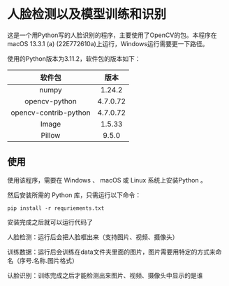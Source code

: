 # 人脸检测以及模型训练和识别

这是一个用Python写的人脸识别的程序，主要使用了OpenCV的包。本程序在macOS 13.3.1 (a) (22E772610a)上运行，Windows运行需要更一下路径。

使用的Python版本为3.11.2，软件包的版本如下：

|          软件包          |    版本    | 
|:---------------------:|:--------:|
|         numpy         |  1.24.2  |
|     opencv-python     | 4.7.0.72 |
| opencv-contrib-python | 4.7.0.72 |
|         Image         |  1.5.33  |
|        Pillow         |  9.5.0   |

## 使用

使用该程序，需要在 Windows 、 macOS 或 Linux 系统上安装Python 。

然后安装所需的 Python 库，只需运行以下命令：

    pip install -r requriements.txt

安装完成之后就可以运行代码了

人脸检测：运行后会把人脸框出来（支持图片、视频、摄像头）

训练数据：运行后会训练在data文件夹里面的图片，图片需要用特定的方式来命名（序号.名称.图片格式）

认脸识别：训练完成之后才能检测出来图片、视频、摄像头中显示的是谁